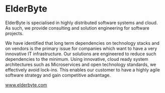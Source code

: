 # ElderByte

ElderByte is specialised in highly distributed software systems and cloud. As such, we provide consulting and solution engineering for software projects.

We have identified that long term dependencies on technology stacks and on vendors is the primary issue for companies which want to have a very innovative IT infrastructure. Our solutions are engineered to reduce such dependencies to the minimum. Using innovative, cloud ready system architectures such as Microservices and open technology standards, we effectively avoid lock-ins. This enables our customer to have a highly agile software strategy and gain competitive advantage.

www.elderbyte.com
